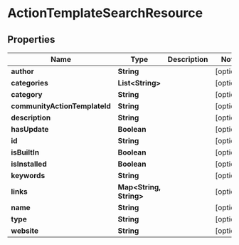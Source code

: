 

# ActionTemplateSearchResource


## Properties

Name | Type | Description | Notes
------------ | ------------- | ------------- | -------------
**author** | **String** |  |  [optional]
**categories** | **List&lt;String&gt;** |  |  [optional]
**category** | **String** |  |  [optional]
**communityActionTemplateId** | **String** |  |  [optional]
**description** | **String** |  |  [optional]
**hasUpdate** | **Boolean** |  |  [optional]
**id** | **String** |  |  [optional]
**isBuiltIn** | **Boolean** |  |  [optional]
**isInstalled** | **Boolean** |  |  [optional]
**keywords** | **String** |  |  [optional]
**links** | **Map&lt;String, String&gt;** |  |  [optional]
**name** | **String** |  |  [optional]
**type** | **String** |  |  [optional]
**website** | **String** |  |  [optional]



